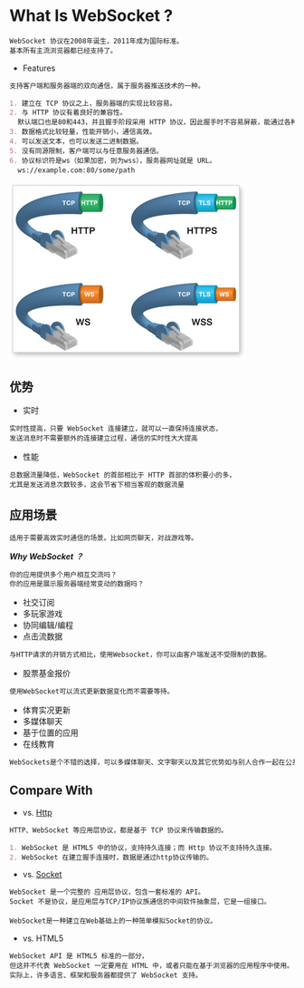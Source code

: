 # What Is WebSocket ?
```md
WebSocket 协议在2008年诞生，2011年成为国际标准。
基本所有主流浏览器都已经支持了。
```
* Features
```md
支持客户端和服务器端的双向通信，属于服务器推送技术的一种。
```
```md
1. 建立在 TCP 协议之上，服务器端的实现比较容易。
2. 与 HTTP 协议有着良好的兼容性。
  默认端口也是80和443，并且握手阶段采用 HTTP 协议，因此握手时不容易屏蔽，能通过各种 HTTP 代理服务器。
3. 数据格式比较轻量，性能开销小，通信高效。
4. 可以发送文本，也可以发送二进制数据。
5. 没有同源限制，客户端可以与任意服务器通信。
6. 协议标识符是ws（如果加密，则为wss），服务器网址就是 URL。
  ws://example.com:80/some/path
```
![](pic/web-socket.jpg )
## 优势
* 实时
```md
实时性提高，只要 WebSocket 连接建立，就可以一直保持连接状态，
发送消息时不需要额外的连接建立过程，通信的实时性大大提高
```
* 性能
```md
总数据流量降低，WebSocket 的首部相比于 HTTP 首部的体积要小的多，
尤其是发送消息次数较多，这会节省下相当客观的数据流量
```
## 应用场景 
```md
适用于需要高效实时通信的场景。比如网页聊天，对战游戏等。
```
***Why WebSocket ？***
```md
你的应用提供多个用户相互交流吗？
你的应用是展示服务器端经常变动的数据吗？
```
* 社交订阅
* 多玩家游戏
* 协同编辑/编程
* 点击流数据
```md
与HTTP请求的开销方式相比，使用Websocket，你可以由客户端发送不受限制的数据。
```
* 股票基金报价
```md
使用WebSocket可以流式更新数据变化而不需要等待。
```
* 体育实况更新
* 多媒体聊天
* 基于位置的应用
* 在线教育
```md
WebSockets是个不错的选择，可以多媒体聊天、文字聊天以及其它优势如与别人合作一起在公共数字黑板上画画。
```
## Compare With
* vs. [Http](../http/README.md)
```md
HTTP、WebSocket 等应用层协议，都是基于 TCP 协议来传输数据的。
```
```md
1. WebSocket 是 HTML5 中的协议，支持持久连接；而 Http 协议不支持持久连接。
2. WebSocket 在建立握手连接时，数据是通过http协议传输的。
```
* vs. [Socket](https://github.com/SunnnyChan/sc.cs-notes/tree/master/computer/network/socket)
```md
WebSocket 是一个完整的 应用层协议，包含一套标准的 API。
Socket 不是协议，是应用层与TCP/IP协议族通信的中间软件抽象层，它是一组接口。

WebSocket是一种建立在Web基础上的一种简单模拟Socket的协议。
```
* vs. HTML5
```md
WebSocket API 是 HTML5 标准的一部分， 
但这并不代表 WebSocket 一定要用在 HTML 中，或者只能在基于浏览器的应用程序中使用。
实际上，许多语言、框架和服务器都提供了 WebSocket 支持。
```
